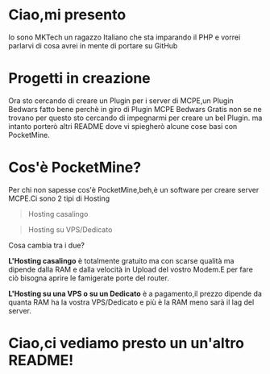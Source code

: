 # Ciao,mi presento

Io sono MKTech un ragazzo Italiano che sta imparando il PHP e vorrei parlarvi
di  cosa avrei in mente di portare su GitHub

# Progetti in creazione
Ora sto cercando di creare un Plugin per i server di MCPE,un Plugin Bedwars
fatto bene perchè in giro di Plugin MCPE Bedwars Gratis non se ne trovano
per questo sto cercando di impegnarmi per creare un bel Plugin.
ma intanto porterò altri README dove vi spiegherò alcune cose basi con
PocketMine.

# Cos'è PocketMine?

Per chi non sapesse cos'è PocketMine,beh,è un software per creare
server MCPE.Ci sono 2 tipi di Hosting

>Hosting casalingo

>Hosting su VPS/Dedicato

Cosa cambia tra i due?

**L'Hosting casalingo** è totalmente gratuito ma con scarse qualità ma dipende
dalla RAM e dalla velocità in Upload del vostro Modem.E per fare ciò bisogna
aprire le famigerate porte del router.

**L'Hosting su una VPS o su un Dedicato** è a pagamento,il prezzo dipende da
quanta RAM ha la vostra VPS/Dedicato e più è la RAM meno sarà il lag del 
server.

# Ciao,ci vediamo presto un un'altro README!

